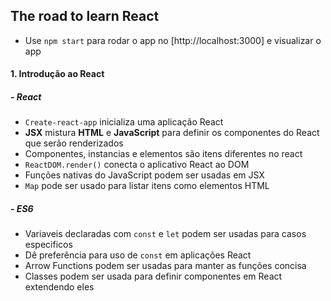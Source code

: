## The road to learn React

- Use `npm start` para rodar o app no [http://localhost:3000] e visualizar o app

#### 1. Introdução ao React

##### - React

- `Create-react-app` inicializa uma aplicação React
- **JSX** mistura **HTML** e **JavaScript** para definir os componentes do React que serão renderizados
- Componentes, instancias e elementos são itens diferentes no react
- `ReactDOM.render()` conecta o aplicativo React ao DOM
- Funções nativas do JavaScript podem ser usadas em JSX
- `Map` pode ser usado para listar itens como elementos HTML

##### - ES6

- Variaveis declaradas com `const` e `let` podem ser usadas para casos especificos
- Dê preferência para uso de `const` em aplicações React
- Arrow Functions podem ser usadas para manter as funções concisa
- Classes podem ser usada para definir componentes em React extendendo eles
